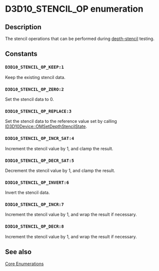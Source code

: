 # D3D10_STENCIL_OP enumeration

## Description

The stencil operations that can be performed during [depth-stencil](https://learn.microsoft.com/windows/desktop/direct3d11/d3d10-graphics-programming-guide-output-merger-stage) testing.

## Constants

### `D3D10_STENCIL_OP_KEEP:1`

Keep the existing stencil data.

### `D3D10_STENCIL_OP_ZERO:2`

Set the stencil data to 0.

### `D3D10_STENCIL_OP_REPLACE:3`

Set the stencil data to the reference value set by calling [ID3D10Device::OMSetDepthStencilState](https://learn.microsoft.com/windows/desktop/api/d3d10/nf-d3d10-id3d10device-omsetdepthstencilstate).

### `D3D10_STENCIL_OP_INCR_SAT:4`

Increment the stencil value by 1, and clamp the result.

### `D3D10_STENCIL_OP_DECR_SAT:5`

Decrement the stencil value by 1, and clamp the result.

### `D3D10_STENCIL_OP_INVERT:6`

Invert the stencil data.

### `D3D10_STENCIL_OP_INCR:7`

Increment the stencil value by 1, and wrap the result if necessary.

### `D3D10_STENCIL_OP_DECR:8`

Increment the stencil value by 1, and wrap the result if necessary.

## See also

[Core Enumerations](https://learn.microsoft.com/windows/desktop/direct3d10/d3d10-graphics-reference-d3d10-core-enums)